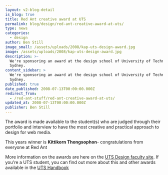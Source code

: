 ```yaml
---
layout: v2-blog-detail
is_blog: true
title: Red Ant creative award at UTS
permalink: blog/design/red-ant-creative-award-at-uts/
type: news
categories:
  - design
author: Ben Still
image_small: /assets/uploads/2008/kap-uts-design-award.jpg
image: /assets/uploads/2008/kap-uts-design-award.jpg
description: >-
  We're sponsoring an award at the design school of University of Technology,
  Sydney.
content_sidebar: >
  We're sponsoring an award at the design school of University of Technology,
  Sydney.
published: true
date_published: 2008-07-13T00:00:00.000Z
redirect_from:
  - /red-ant-stuff/red-ant-creative-award-at-uts/
updated_at: 2008-07-13T00:00:00.000Z
publisher: Ben Still
---
```


The award is made available to the student(s) who are judged through their portfolio and interview to have the most creative and practical approach to design for web media.

This years winner is **Kittikorn Thongsophon**- congratulations from everyone at Red Ant

More information on the awards are here on the [UTS Design faculty site](http://www.dab.uts.edu.au/about/faculty-strengths/awards-prizes-scholarships/index.html). If you're a UTS student, you can find out more about this and other awards available in the [UTS Handbook](http://www.handbook.uts.edu.au/dab/faculty/prizes.html)

